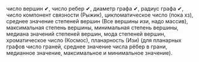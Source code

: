 число вершин ✔, число ребер ✔, диаметр графа ✔, радиус графа ✔, число компонент связности (Рыжик), цикломатическое число (пока хз), среднее значение степеней вершин (Все вершины изи, надо массив), максимальная степень вершины, минимальная степень вершины, медиана значений степеней вершин, мода степеней вершин, хроматическое число (Космос), планарность (Изи) (для планарных графов число граней, среднее значение числа рёбер в грани, медианное значение, максимальное и минимальное значение). 
